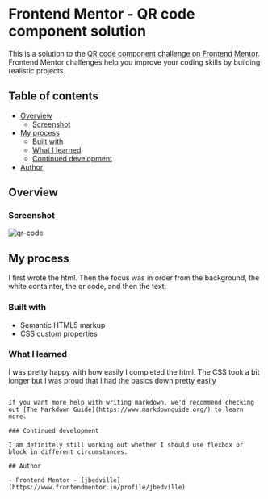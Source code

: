 # Frontend Mentor - QR code component solution

This is a solution to the [QR code component challenge on Frontend Mentor](https://www.frontendmentor.io/challenges/qr-code-component-iux_sIO_H). Frontend Mentor challenges help you improve your coding skills by building realistic projects. 

## Table of contents

- [Overview](#overview)
  - [Screenshot](#screenshot)
- [My process](#my-process)
  - [Built with](#built-with)
  - [What I learned](#what-i-learned)
  - [Continued development](#continued-development)
- [Author](#author)


## Overview

### Screenshot

![qr-code](qr-code-solution.png)

## My process

I first wrote the html. Then the focus was in order from the background, the white containter, the qr code, and then the text.
### Built with

- Semantic HTML5 markup
- CSS custom properties

### What I learned

I was pretty happy with how easily I completed the html. The CSS took a bit longer but I was proud that I had the basics down pretty easily

```

If you want more help with writing markdown, we'd recommend checking out [The Markdown Guide](https://www.markdownguide.org/) to learn more.

### Continued development

I am definitely still working out whether I should use flexbox or block in different circumstances.

## Author

- Frontend Mentor - [jbedville](https://www.frontendmentor.io/profile/jbedville)
